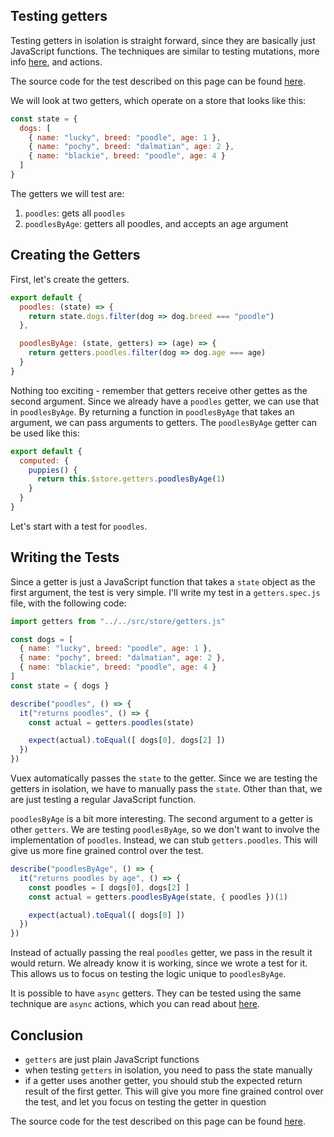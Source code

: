 ## Testing getters

Testing getters in isolation is straight forward, since they are basically just JavaScript functions. The techniques are similar to testing mutations, more info [here](https://lmiller1990.github.io/vue-testing-handbook/vuex-mutations.html), and actions. 

The source code for the test described on this page can be found [here](https://github.com/lmiller1990/vue-testing-handbook/tree/master/demo-app/tests/unit/getters.spec.js).

We will look at two getters, which operate on a store that looks like this:

```js
const state = {
  dogs: [
    { name: "lucky", breed: "poodle", age: 1 },
    { name: "pochy", breed: "dalmatian", age: 2 },
    { name: "blackie", breed: "poodle", age: 4 }
  ]
}
```

The getters we will test are:

1. `poodles`: gets all `poodles`
2. `poodlesByAge`: getters all poodles, and accepts an age argument

## Creating the Getters

First, let's create the getters. 

```js
export default {
  poodles: (state) => {
    return state.dogs.filter(dog => dog.breed === "poodle")
  },

  poodlesByAge: (state, getters) => (age) => {
    return getters.poodles.filter(dog => dog.age === age)
  }
}
```

Nothing too exciting - remember that getters receive other gettes as the second argument. Since we already have a `poodles` getter, we can use that in `poodlesByAge`. By returning a function in `poodlesByAge` that takes an argument, we can pass arguments to getters. The `poodlesByAge` getter can be used like this:

```js
export default {
  computed: {
    puppies() {
      return this.$store.getters.poodlesByAge(1)
    }
  }
}
```

Let's start with a test for `poodles`.

## Writing the Tests

Since a getter is just a JavaScript function that takes a `state` object as the first argument, the test is very simple. I'll write my test in a `getters.spec.js` file, with the following code:

```js
import getters from "../../src/store/getters.js"

const dogs = [
  { name: "lucky", breed: "poodle", age: 1 },
  { name: "pochy", breed: "dalmatian", age: 2 },
  { name: "blackie", breed: "poodle", age: 4 }
]
const state = { dogs }

describe("poodles", () => {
  it("returns poodles", () => {
    const actual = getters.poodles(state)

    expect(actual).toEqual([ dogs[0], dogs[2] ])
  })
})
```

Vuex automatically passes the `state` to the getter. Since we are testing the getters in isolation, we have to manually pass the `state`. Other than that, we are just testing a regular JavaScript function.

`poodlesByAge` is a bit more interesting. The second argument to a getter is other `getters`. We are testing `poodlesByAge`, so we don't want to involve the implementation of `poodles`. Instead, we can stub `getters.poodles`. This will give us more fine grained control over the test.

```js
describe("poodlesByAge", () => {
  it("returns poodles by age", () => {
    const poodles = [ dogs[0], dogs[2] ]
    const actual = getters.poodlesByAge(state, { poodles })(1)

    expect(actual).toEqual([ dogs[0] ])
  })
})
```

Instead of actually passing the real `poodles` getter, we pass in the result it would return. We already know it is working, since we wrote a test for it. This allows us to focus on testing the logic unique to `poodlesByAge`.

It is possible to have `async` getters. They can be tested using the same technique are `async` actions, which you can read about [here](https://lmiller1990.github.io/vue-testing-handbook/vuex-actions.html).

## Conclusion

- `getters` are just plain JavaScript functions
- when testing `getters` in isolation, you need to pass the state manually
- if a getter uses another getter, you should stub the expected return result of the first getter. This will give you more fine grained control over the test, and let you focus on testing the getter in question

The source code for the test described on this page can be found [here](https://github.com/lmiller1990/vue-testing-handbook/tree/master/demo-app/tests/unit/getters.spec.js).
